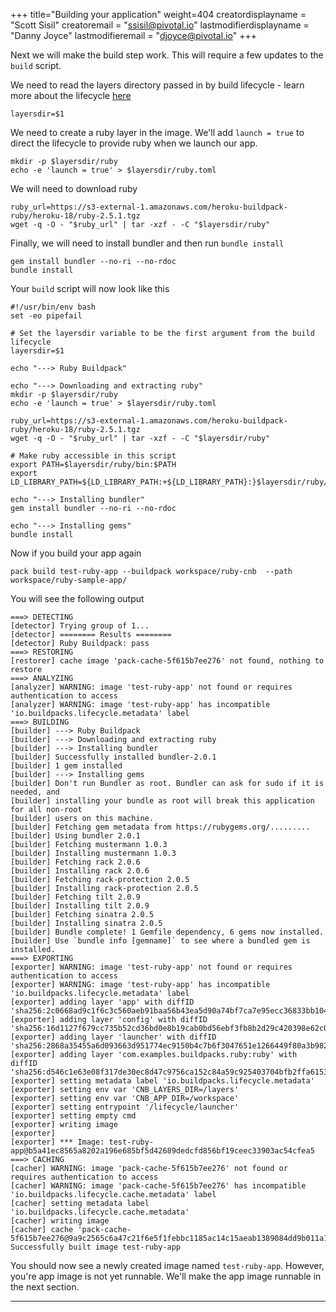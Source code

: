 +++
title="Building your application"
weight=404
creatordisplayname = "Scott Sisil"
creatoremail = "ssisil@pivotal.io"
lastmodifierdisplayname = "Danny Joyce"
lastmodifieremail = "djoyce@pivotal.io"
+++


Next we will make the build step work.  This will require a few updates to the `build` script.

We need to read the layers directory passed in by build lifecycle - learn more about the lifecycle [here](https://github.com/buildpack/lifecycle)

```
layersdir=$1 
```

We need to create a ruby layer in the image. We'll add `launch = true` to direct the lifecycle to provide ruby when we launch our app.

```
mkdir -p $layersdir/ruby
echo -e 'launch = true' > $layersdir/ruby.toml
```

We will need to download ruby

```
ruby_url=https://s3-external-1.amazonaws.com/heroku-buildpack-ruby/heroku-18/ruby-2.5.1.tgz
wget -q -O - "$ruby_url" | tar -xzf - -C "$layersdir/ruby"
```

Finally, we will need to install bundler and then run `bundle install`

```
gem install bundler --no-ri --no-rdoc
bundle install
```


Your `build` script will now look like this

```
#!/usr/bin/env bash
set -eo pipefail

# Set the layersdir variable to be the first argument from the build lifecycle
layersdir=$1

echo "---> Ruby Buildpack" 

echo "---> Downloading and extracting ruby"
mkdir -p $layersdir/ruby
echo -e 'launch = true' > $layersdir/ruby.toml

ruby_url=https://s3-external-1.amazonaws.com/heroku-buildpack-ruby/heroku-18/ruby-2.5.1.tgz
wget -q -O - "$ruby_url" | tar -xzf - -C "$layersdir/ruby"

# Make ruby accessible in this script
export PATH=$layersdir/ruby/bin:$PATH
export LD_LIBRARY_PATH=${LD_LIBRARY_PATH:+${LD_LIBRARY_PATH}:}$layersdir/ruby/lib

echo "---> Installing bundler"
gem install bundler --no-ri --no-rdoc

echo "---> Installing gems"
bundle install
```


Now if you build your app again 

```
pack build test-ruby-app --buildpack workspace/ruby-cnb  --path workspace/ruby-sample-app/
```

You will see the following output

```
===> DETECTING
[detector] Trying group of 1...
[detector] ======== Results ========
[detector] Ruby Buildpack: pass
===> RESTORING
[restorer] cache image 'pack-cache-5f615b7ee276' not found, nothing to restore
===> ANALYZING
[analyzer] WARNING: image 'test-ruby-app' not found or requires authentication to access
[analyzer] WARNING: image 'test-ruby-app' has incompatible 'io.buildpacks.lifecycle.metadata' label
===> BUILDING
[builder] ---> Ruby Buildpack
[builder] ---> Downloading and extracting ruby
[builder] ---> Installing bundler
[builder] Successfully installed bundler-2.0.1
[builder] 1 gem installed
[builder] ---> Installing gems
[builder] Don't run Bundler as root. Bundler can ask for sudo if it is needed, and
[builder] installing your bundle as root will break this application for all non-root
[builder] users on this machine.
[builder] Fetching gem metadata from https://rubygems.org/.........
[builder] Using bundler 2.0.1
[builder] Fetching mustermann 1.0.3
[builder] Installing mustermann 1.0.3
[builder] Fetching rack 2.0.6
[builder] Installing rack 2.0.6
[builder] Fetching rack-protection 2.0.5
[builder] Installing rack-protection 2.0.5
[builder] Fetching tilt 2.0.9
[builder] Installing tilt 2.0.9
[builder] Fetching sinatra 2.0.5
[builder] Installing sinatra 2.0.5
[builder] Bundle complete! 1 Gemfile dependency, 6 gems now installed.
[builder] Use `bundle info [gemname]` to see where a bundled gem is installed.
===> EXPORTING
[exporter] WARNING: image 'test-ruby-app' not found or requires authentication to access
[exporter] WARNING: image 'test-ruby-app' has incompatible 'io.buildpacks.lifecycle.metadata' label
[exporter] adding layer 'app' with diffID 'sha256:2c0668ad9c1f6c3c560aeb91baa56b43ea5d90a74bf7ca7e95ecc36833bb1041'
[exporter] adding layer 'config' with diffID 'sha256:16d1127f679cc735b52cd36bd0e8b19cab0bd56ebf3fb8b2d29c420398e62c0c'
[exporter] adding layer 'launcher' with diffID 'sha256:2868a35455a6d093663d951774ec9150b4c7b6f3047651e1266449f80a3b982b'
[exporter] adding layer 'com.examples.buildpacks.ruby:ruby' with diffID 'sha256:d546c1e63e08f317de30ec8d47c9756ca152c84a59c925403704bfb2ffa6153e'
[exporter] setting metadata label 'io.buildpacks.lifecycle.metadata'
[exporter] setting env var 'CNB_LAYERS_DIR=/layers'
[exporter] setting env var 'CNB_APP_DIR=/workspace'
[exporter] setting entrypoint '/lifecycle/launcher'
[exporter] setting empty cmd
[exporter] writing image
[exporter]
[exporter] *** Image: test-ruby-app@b5a41ec8565a8202a196e685bf5d42689dedcfd856bf19ceec33903ac54cfea5
===> CACHING
[cacher] WARNING: image 'pack-cache-5f615b7ee276' not found or requires authentication to access
[cacher] WARNING: image 'pack-cache-5f615b7ee276' has incompatible 'io.buildpacks.lifecycle.cache.metadata' label
[cacher] setting metadata label 'io.buildpacks.lifecycle.cache.metadata'
[cacher] writing image
[cacher] cache 'pack-cache-5f615b7ee276@9a9c2565c6a47c21f6e5f1febbc1185ac14c15aeab1389084dd9b011a1742a43'
Successfully built image test-ruby-app
```

You should now see a newly created image named `test-ruby-app`. However, you're app
image is not yet runnable. We'll make the app image runnable in the next section.

---
